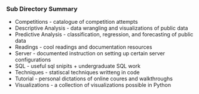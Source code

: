 
### Sub Directory Summary 

- Competitions - catalogue of competition attempts<br>
- Descriptive Analysis - data wrangling and visualizations of public data<br>
- Predictive Analysis - classification, regression, and forecasting of public data<br>
- Readings - cool readings and documentation resources<br>
- Server - documented instruction on setting up certain server configurations<br>
- SQL - useful sql snipits + undergraduate SQL work<br>
- Techniques - statiscal techniques writteng in code<br>
- Tutorial - personal dictations of online coures and walkthroughs<br>
- Visualizations - a collection of visualizations possible in Python
